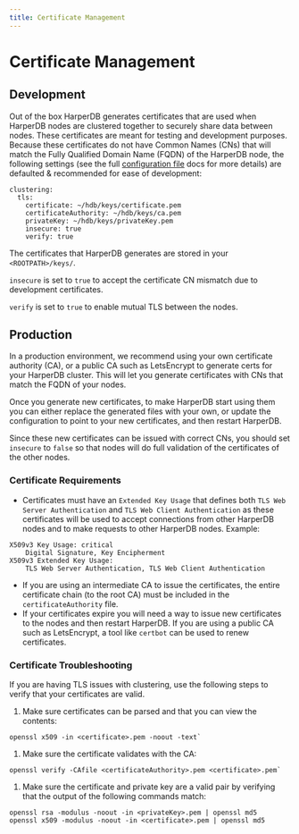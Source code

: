 ```yaml
---
title: Certificate Management
---
```


# Certificate Management

## Development

Out of the box HarperDB generates certificates that are used when HarperDB nodes are clustered together to securely share data between nodes. These certificates are meant for testing and development purposes. Because these certificates do not have Common Names (CNs) that will match the Fully Qualified Domain Name (FQDN) of the HarperDB node, the following settings (see the full [configuration file](../../deployments/configuration) docs for more details) are defaulted & recommended for ease of development:

```
clustering:
  tls:
    certificate: ~/hdb/keys/certificate.pem
    certificateAuthority: ~/hdb/keys/ca.pem
    privateKey: ~/hdb/keys/privateKey.pem
    insecure: true
    verify: true
```

The certificates that HarperDB generates are stored in your `<ROOTPATH>/keys/`.

`insecure` is set to `true` to accept the certificate CN mismatch due to development certificates.

`verify` is set to `true` to enable mutual TLS between the nodes.

## Production

In a production environment, we recommend using your own certificate authority (CA), or a public CA such as LetsEncrypt to generate certs for your HarperDB cluster. This will let you generate certificates with CNs that match the FQDN of your nodes.

Once you generate new certificates, to make HarperDB start using them you can either replace the generated files with your own, or update the configuration to point to your new certificates, and then restart HarperDB.

Since these new certificates can be issued with correct CNs, you should set `insecure` to `false` so that nodes will do full validation of the certificates of the other nodes.

### Certificate Requirements

- Certificates must have an `Extended Key Usage` that defines both `TLS Web Server Authentication` and `TLS Web Client Authentication` as these certificates will be used to accept connections from other HarperDB nodes and to make requests to other HarperDB nodes. Example:

```
X509v3 Key Usage: critical
    Digital Signature, Key Encipherment
X509v3 Extended Key Usage:
    TLS Web Server Authentication, TLS Web Client Authentication
```

- If you are using an intermediate CA to issue the certificates, the entire certificate chain (to the root CA) must be included in the `certificateAuthority` file.
- If your certificates expire you will need a way to issue new certificates to the nodes and then restart HarperDB. If you are using a public CA such as LetsEncrypt, a tool like `certbot` can be used to renew certificates.

### Certificate Troubleshooting

If you are having TLS issues with clustering, use the following steps to verify that your certificates are valid.

1. Make sure certificates can be parsed and that you can view the contents:

```
openssl x509 -in <certificate>.pem -noout -text`
```

1. Make sure the certificate validates with the CA:

```
openssl verify -CAfile <certificateAuthority>.pem <certificate>.pem`
```

1. Make sure the certificate and private key are a valid pair by verifying that the output of the following commands match:

```
openssl rsa -modulus -noout -in <privateKey>.pem | openssl md5
openssl x509 -modulus -noout -in <certificate>.pem | openssl md5
```
